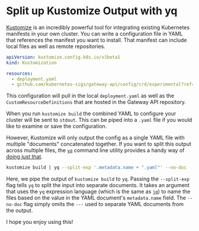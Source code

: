 # Split up Kustomize Output with yq

[Kustomize](https://kustomize.io/) is an incredibly powerful tool for integrating
existing Kubernetes manifests in your own cluster. You can write a configuration
file in YAML that references the manifest you want to install. That manifest can
include local files as well as remote repositories.

```yaml
apiVersion: kustomize.config.k8s.io/v1beta1
kind: Kustomization

resources:
  - deployment.yaml
  - github.com/kubernetes-sigs/gateway-api/config/crd/experimental?ref=v0.6.2
```

This configuration will pull in the local `deployment.yaml` as well as the
`CustomResourceDefinitions` that are hosted in the Gateway API repository.

When you run `kustomize build` the combined YAML to configure your cluster
will be sent to `stdout`. This can be piped into a `.yaml` file if you
would like to examine or save the configuration.

However, Kustomize will only output the config as a single YAML file with
multiple "documents" concatenated together. If you want to split this output
across multiple files, the [`yq`](https://mikefarah.gitbook.io/yq/) command line
utility provides a handy way of
[doing just that](https://mikefarah.gitbook.io/yq/usage/split-into-multiple-files).

```bash
kustomize build | yq --split-exp '.metadata.name + ".yaml"' --no-doc
```

Here, we pipe the output of `kustomize build` to `yq`. Passing the `--split-exp` flag
tells `yq` to split the input into separate documents. It takes an argument that
uses the `yq` expression language (which is the same as
[`jq`](https://stedolan.github.io/jq/)) to name the files based on the value in the
YAML document's `metadata.name` field. The `--no-doc` flag simply omits the `---` used
to separate YAML documents from the output.

I hope you enjoy using this!
